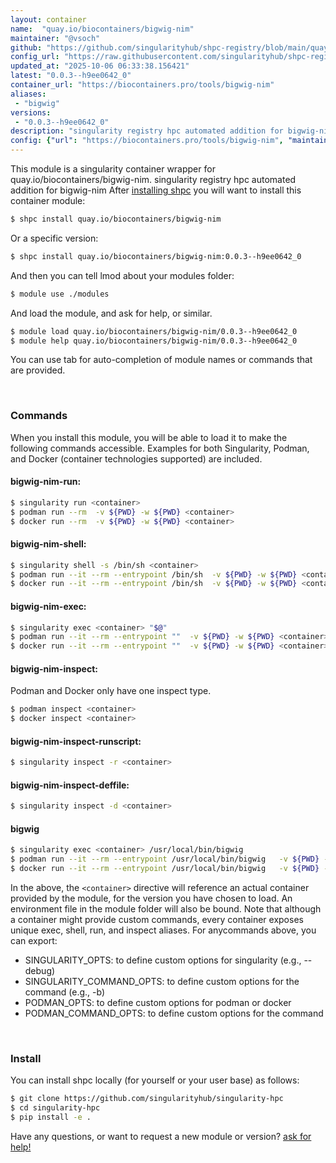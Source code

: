 ```yaml
---
layout: container
name:  "quay.io/biocontainers/bigwig-nim"
maintainer: "@vsoch"
github: "https://github.com/singularityhub/shpc-registry/blob/main/quay.io/biocontainers/bigwig-nim/container.yaml"
config_url: "https://raw.githubusercontent.com/singularityhub/shpc-registry/main/quay.io/biocontainers/bigwig-nim/container.yaml"
updated_at: "2025-10-06 06:33:38.156421"
latest: "0.0.3--h9ee0642_0"
container_url: "https://biocontainers.pro/tools/bigwig-nim"
aliases:
 - "bigwig"
versions:
 - "0.0.3--h9ee0642_0"
description: "singularity registry hpc automated addition for bigwig-nim"
config: {"url": "https://biocontainers.pro/tools/bigwig-nim", "maintainer": "@vsoch", "description": "singularity registry hpc automated addition for bigwig-nim", "latest": {"0.0.3--h9ee0642_0": "sha256:11eeae5169ed58c1e045970877d55c4c85878e190ac712d2ed950f4843e71ef8"}, "tags": {"0.0.3--h9ee0642_0": "sha256:11eeae5169ed58c1e045970877d55c4c85878e190ac712d2ed950f4843e71ef8"}, "docker": "quay.io/biocontainers/bigwig-nim", "aliases": {"bigwig": "/usr/local/bin/bigwig"}}
---
```


This module is a singularity container wrapper for quay.io/biocontainers/bigwig-nim.
singularity registry hpc automated addition for bigwig-nim
After [installing shpc](#install) you will want to install this container module:


```bash
$ shpc install quay.io/biocontainers/bigwig-nim
```

Or a specific version:

```bash
$ shpc install quay.io/biocontainers/bigwig-nim:0.0.3--h9ee0642_0
```

And then you can tell lmod about your modules folder:

```bash
$ module use ./modules
```

And load the module, and ask for help, or similar.

```bash
$ module load quay.io/biocontainers/bigwig-nim/0.0.3--h9ee0642_0
$ module help quay.io/biocontainers/bigwig-nim/0.0.3--h9ee0642_0
```

You can use tab for auto-completion of module names or commands that are provided.

<br>

### Commands

When you install this module, you will be able to load it to make the following commands accessible.
Examples for both Singularity, Podman, and Docker (container technologies supported) are included.

#### bigwig-nim-run:

```bash
$ singularity run <container>
$ podman run --rm  -v ${PWD} -w ${PWD} <container>
$ docker run --rm  -v ${PWD} -w ${PWD} <container>
```

#### bigwig-nim-shell:

```bash
$ singularity shell -s /bin/sh <container>
$ podman run --it --rm --entrypoint /bin/sh  -v ${PWD} -w ${PWD} <container>
$ docker run --it --rm --entrypoint /bin/sh  -v ${PWD} -w ${PWD} <container>
```

#### bigwig-nim-exec:

```bash
$ singularity exec <container> "$@"
$ podman run --it --rm --entrypoint ""  -v ${PWD} -w ${PWD} <container> "$@"
$ docker run --it --rm --entrypoint ""  -v ${PWD} -w ${PWD} <container> "$@"
```

#### bigwig-nim-inspect:

Podman and Docker only have one inspect type.

```bash
$ podman inspect <container>
$ docker inspect <container>
```

#### bigwig-nim-inspect-runscript:

```bash
$ singularity inspect -r <container>
```

#### bigwig-nim-inspect-deffile:

```bash
$ singularity inspect -d <container>
```


#### bigwig

```bash
$ singularity exec <container> /usr/local/bin/bigwig
$ podman run --it --rm --entrypoint /usr/local/bin/bigwig   -v ${PWD} -w ${PWD} <container> -c " $@"
$ docker run --it --rm --entrypoint /usr/local/bin/bigwig   -v ${PWD} -w ${PWD} <container> -c " $@"
```



In the above, the `<container>` directive will reference an actual container provided
by the module, for the version you have chosen to load. An environment file in the
module folder will also be bound. Note that although a container
might provide custom commands, every container exposes unique exec, shell, run, and
inspect aliases. For anycommands above, you can export:

 - SINGULARITY_OPTS: to define custom options for singularity (e.g., --debug)
 - SINGULARITY_COMMAND_OPTS: to define custom options for the command (e.g., -b)
 - PODMAN_OPTS: to define custom options for podman or docker
 - PODMAN_COMMAND_OPTS: to define custom options for the command

<br>

### Install

You can install shpc locally (for yourself or your user base) as follows:

```bash
$ git clone https://github.com/singularityhub/singularity-hpc
$ cd singularity-hpc
$ pip install -e .
```

Have any questions, or want to request a new module or version? [ask for help!](https://github.com/singularityhub/singularity-hpc/issues)